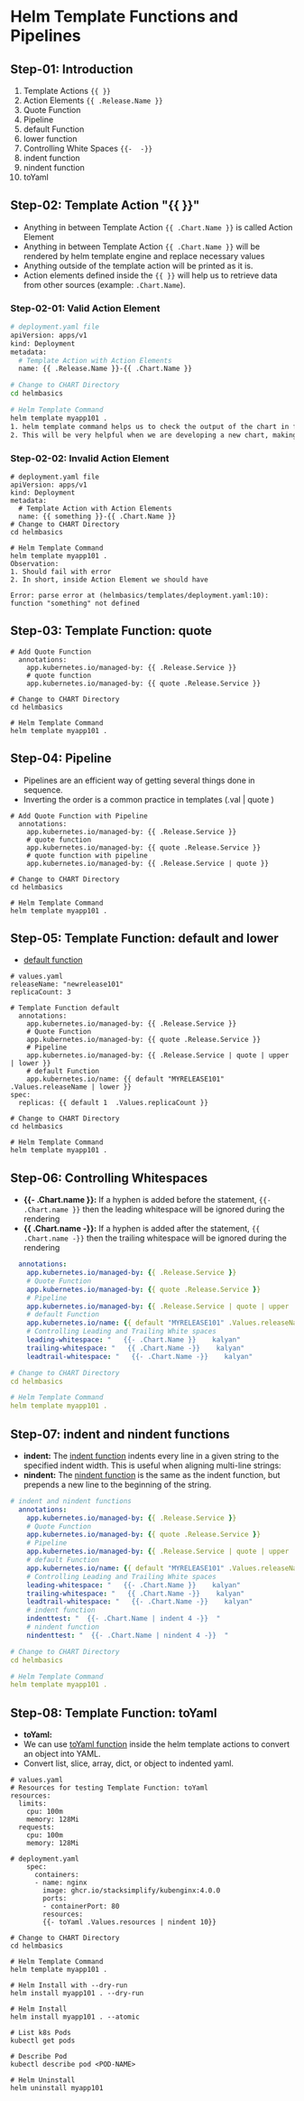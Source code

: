 # Helm Template Functions and Pipelines

## Step-01: Introduction
1. Template Actions `{{ }}`
2. Action Elements `{{ .Release.Name }}`
3. Quote Function
4. Pipeline 
5. default Function
6. lower function
7. Controlling White Spaces `{{-  -}}`
7. indent function
8. nindent function
9. toYaml

## Step-02: Template Action "{{ }}"
- Anything in between Template Action `{{ .Chart.Name }}` is called Action Element
- Anything in between Template Action `{{ .Chart.Name }}` will be rendered by helm template engine and replace necessary values
- Anything outside of the template action will be printed as it is.
- Action elements defined inside the `{{ }}` will help us to retrieve data from other sources (example: `.Chart.Name`).
### Step-02-01: Valid Action Element
```sh
# deployment.yaml file
apiVersion: apps/v1
kind: Deployment
metadata:
  # Template Action with Action Elements
  name: {{ .Release.Name }}-{{ .Chart.Name }}

# Change to CHART Directory
cd helmbasics

# Helm Template Command
helm template myapp101 .
1. helm template command helps us to check the output of the chart in fully rendered Kubernetes resource templates. 
2. This will be very helpful when we are developing a new chart, making changes to the chart templates, for debugging etc.
```
### Step-02-02: Invalid Action Element 
```t
# deployment.yaml file
apiVersion: apps/v1
kind: Deployment
metadata:
  # Template Action with Action Elements
  name: {{ something }}-{{ .Chart.Name }}
# Change to CHART Directory
cd helmbasics

# Helm Template Command
helm template myapp101 .  
Observation:
1. Should fail with error
2. In short, inside Action Element we should have 

Error: parse error at (helmbasics/templates/deployment.yaml:10): function "something" not defined
```

## Step-03: Template Function: quote
```t
# Add Quote Function 
  annotations:    
    app.kubernetes.io/managed-by: {{ .Release.Service }}
    # quote function
    app.kubernetes.io/managed-by: {{ quote .Release.Service }} 

# Change to CHART Directory
cd helmbasics

# Helm Template Command
helm template myapp101 .
```

## Step-04: Pipeline
- Pipelines are an efficient way of getting several things done in sequence. 
- Inverting the order is a common practice in templates (.val | quote ) 
```t
# Add Quote Function with Pipeline
  annotations:    
    app.kubernetes.io/managed-by: {{ .Release.Service }}
    # quote function
    app.kubernetes.io/managed-by: {{ quote .Release.Service }} 
    # quote function with pipeline
    app.kubernetes.io/managed-by: {{ .Release.Service | quote }}               

# Change to CHART Directory
cd helmbasics

# Helm Template Command
helm template myapp101 .
```

## Step-05: Template Function: default and lower
- [default function](https://helm.sh/docs/chart_template_guide/function_list/#default)
```t
# values.yaml
releaseName: "newrelease101"
replicaCount: 3

# Template Function default
  annotations:
    app.kubernetes.io/managed-by: {{ .Release.Service }}
    # Quote Function
    app.kubernetes.io/managed-by: {{ quote .Release.Service }}        
    # Pipeline
    app.kubernetes.io/managed-by: {{ .Release.Service | quote | upper | lower }}        
    # default Function
    app.kubernetes.io/name: {{ default "MYRELEASE101" .Values.releaseName | lower }}
spec:
  replicas: {{ default 1  .Values.replicaCount }}

# Change to CHART Directory
cd helmbasics

# Helm Template Command
helm template myapp101 .
```

## Step-06: Controlling Whitespaces
- **{{- .Chart.name }}:**  If a hyphen is added before the statement, `{{- .Chart.name }}` then the leading whitespace will be ignored during the rendering
- **{{ .Chart.name -}}:** If a hyphen is added after the statement, `{{ .Chart.name -}}` then the trailing whitespace will be ignored during the rendering
```yaml
  annotations:
    app.kubernetes.io/managed-by: {{ .Release.Service }}
    # Quote Function
    app.kubernetes.io/managed-by: {{ quote .Release.Service }}        
    # Pipeline
    app.kubernetes.io/managed-by: {{ .Release.Service | quote | upper | lower }}        
    # default Function
    app.kubernetes.io/name: {{ default "MYRELEASE101" .Values.releaseName }}
    # Controlling Leading and Trailing White spaces 
    leading-whitespace: "   {{- .Chart.Name }}    kalyan"
    trailing-whitespace: "   {{ .Chart.Name -}}    kalyan"
    leadtrail-whitespace: "   {{- .Chart.Name -}}    kalyan"    

# Change to CHART Directory
cd helmbasics

# Helm Template Command
helm template myapp101 .    
```


## Step-07: indent and nindent functions
- **indent:** The [indent function](https://helm.sh/docs/chart_template_guide/function_list/#indent) indents every line in a given string to the specified indent width. This is useful when aligning multi-line strings:
- **nindent:** The [nindent function](https://helm.sh/docs/chart_template_guide/function_list/#nindent) is the same as the indent function, but prepends a new line to the beginning of the string.

```yaml
# indent and nindent functions
  annotations:
    app.kubernetes.io/managed-by: {{ .Release.Service }}
    # Quote Function
    app.kubernetes.io/managed-by: {{ quote .Release.Service }}        
    # Pipeline
    app.kubernetes.io/managed-by: {{ .Release.Service | quote | upper | lower }}        
    # default Function
    app.kubernetes.io/name: {{ default "MYRELEASE101" .Values.releaseName | lower }}
    # Controlling Leading and Trailing White spaces 
    leading-whitespace: "   {{- .Chart.Name }}    kalyan"
    trailing-whitespace: "   {{ .Chart.Name -}}    kalyan"
    leadtrail-whitespace: "   {{- .Chart.Name -}}    kalyan"  
    # indent function
    indenttest: "  {{- .Chart.Name | indent 4 -}}  "
    # nindent function
    nindenttest: "  {{- .Chart.Name | nindent 4 -}}  "  

# Change to CHART Directory
cd helmbasics

# Helm Template Command
helm template myapp101 .    
```


## Step-08: Template Function: toYaml 
- **toYaml:** 
- We can use [toYaml function](https://helm.sh/docs/chart_template_guide/function_list/#type-conversion-functions) inside the helm template actions to convert an object into YAML.
- Convert list, slice, array, dict, or object to indented yaml. 
```t
# values.yaml
# Resources for testing Template Function: toYaml 
resources: 
  limits:
    cpu: 100m
    memory: 128Mi
  requests:
    cpu: 100m
    memory: 128Mi

# deployment.yaml
    spec:
      containers:
      - name: nginx
        image: ghcr.io/stacksimplify/kubenginx:4.0.0
        ports:
        - containerPort: 80
        resources: 
        {{- toYaml .Values.resources | nindent 10}}

# Change to CHART Directory
cd helmbasics

# Helm Template Command
helm template myapp101 .

# Helm Install with --dry-run
helm install myapp101 . --dry-run

# Helm Install
helm install myapp101 . --atomic

# List k8s Pods
kubectl get pods 

# Describe Pod
kubectl describe pod <POD-NAME>

# Helm Uninstall
helm uninstall myapp101
```